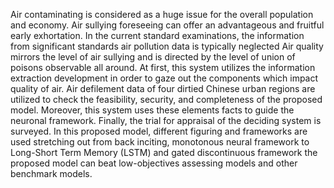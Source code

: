 Air contaminating is considered as a huge issue for the overall population and economy. Air sullying foreseeing can offer an advantageous and fruitful early exhortation. In the current standard examinations, the information from significant standards air pollution data is typically neglected Air quality mirrors the level of air sullying and is directed by the level of union of poisons observable all around. At first, this system utilizes the information extraction development in order to gaze out the components which impact quality of air. Air defilement data of four dirtied Chinese urban regions are utilized to check the feasibility, security, and completeness of the proposed model. Moreover, this system uses these elements facts to guide the neuronal framework. Finally, the trial for appraisal of the deciding system is surveyed. In this proposed model, different figuring and frameworks are used stretching out from back inciting, monotonous neural framework to Long-Short Term Memory (LSTM) and gated discontinuous framework the proposed model can beat low-objectives assessing models and other benchmark models.
